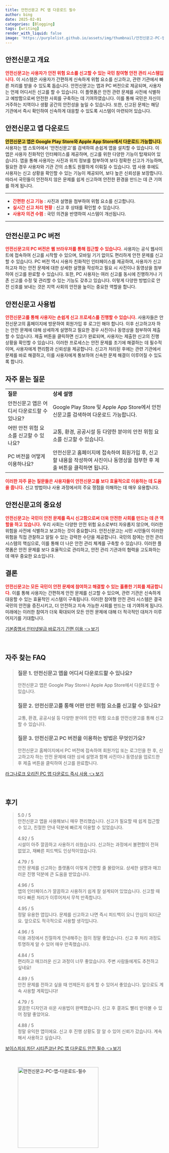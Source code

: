 ```yaml
---
title: 안전신문고 PC 앱 다운로드 필수
author: bing
date: 2025-02-01
categories: [Blogging]
tags: [writing]
render_with_liquid: false
image: 'https://purplelist.github.io/assets/img/thumbnail/안전신문고-PC-앱-다운로드-필수.webp'
---
```



<h2 id='안전신문고_개요'>안전신문고 개요</h2>

<p><b><span style="color: #ee2323;">안전신문고는 사용자가 안전 위험 요소를 신고할 수 있는 국민 참여형 안전 관리 시스템입니다.</span></b> 이 시스템은 사용자가 간편하게 신속하게 위험 요소를 신고하고, 관련 기관에서 빠른 처리를 받을 수 있도록 돕습니다. 안전신문고는 앱과 PC 버전으로 제공되며, 사용자는 언제 어디서든 신고를 할 수 있습니다. 이 플랫폼은 안전 관련 문제를 사전에 식별하고 예방함으로써 안전한 사회를 구축하는 데 기여하였습니다. 이를 통해 국민은 자신이 거주하는 지역이나 생활 공간의 안전성을 높일 수 있습니다. 또한, 신고된 문제는 해당 기관에서 즉시 확인하여 신속하게 대응할 수 있도록 시스템이 마련되어 있습니다.</p>

<h2 id='안전신문고_앱_다운로드'>안전신문고 앱 다운로드</h2>

<p><b><span style="background-color: #ffe066;">안전신문고 앱은 Google Play Store와 Apple App Store에서 다운로드 가능합니다.</span></b> 사용자는 앱 스토어에서 '안전신문고'를 검색하여 손쉽게 앱을 설치할 수 있습니다. 이 앱은 사용자 친화적인 인터페이스를 제공하며, 신고를 위한 다양한 기능이 탑재되어 있습니다. 앱을 통해 사용자는 사진과 위치 정보를 첨부하여 보다 정확한 신고가 가능하며, 필요한 경우 사용자와 기관 간의 소통도 원활하게 이뤄질 수 있습니다. 앱 사용 후에도 사용자는 신고 상황을 확인할 수 있는 기능이 제공되어, 보다 높은 신뢰성을 보장합니다. 따라서 국민들이 안전하지 않은 문제를 쉽게 신고하여 안전한 환경을 만드는 데 큰 기여를 하게 됩니다.</p>

<hr />

<ul>
    <li><b><span style="color: #ee2323;">간편한 신고 기능</span></b> : 사진과 설명을 첨부하여 위험 요소를 신고합니다.</li>
    <li><b><span style="color: #ee2323;">실시간 신고 처리 현황</span></b> : 신고 후 상태를 확인할 수 있습니다.</li>
    <li><b><span style="color: #ee2323;">사용자 의견 수렴</span></b> : 국민 의견을 반영하여 시스템이 개선됩니다.</li>
</ul>

<hr />

<h2 id='안전신문고_PC_버전'>안전신문고 PC 버전</h2>

<p><b><span style="color: #ee2323;">안전신문고의 PC 버전은 웹 브라우저를 통해 접근할 수 있습니다.</span></b> 사용자는 공식 웹사이트에 접속하여 신고를 시작할 수 있으며, 모바일 기기 없이도 편리하게 안전 문제를 신고할 수 있습니다. PC 버전 역시 사용자 친화적인 인터페이스를 제공하여, 사용자가 신고하고자 하는 안전 문제에 대한 상세한 설명을 작성하고 필요 시 사진이나 동영상을 첨부하여 신고를 완료할 수 있습니다. 또한, PC 사용자는 여러 신고를 동시에 진행하거나 기존 신고를 수정 및 관리할 수 있는 기능도 갖추고 있습니다. 이렇게 다양한 방법으로 안전 신호를 보내는 것은 지역 사회의 안전을 높이는 중요한 역할을 합니다.</p>

<h2 id='안전신문고_사용법'>안전신문고 사용법</h2>

<p><b><span style="color: #ee2323;">안전신문고를 통해 사용자는 손쉽게 신고 프로세스를 진행할 수 있습니다.</span></b> 사용자들은 안전신문고의 홈페이지에 방문하여 회원가입 후 로그인 해야 합니다. 이후 신고하고자 하는 안전 문제에 대해 상세하게 설명하고 필요한 경우 사진이나 동영상을 첨부하여 제출할 수 있습니다. 제출 버튼을 클릭하면 신고가 완료되며, 사용자는 제출한 신고의 진행 상황을 확인할 수 있습니다. 이러한 프로세스는 안전 문제를 조기에 해결하는 데 필수적이며, 사용자에게 편리함과 신뢰성을 제공합니다. 신고가 처리된 후에는 관련 기관에서 문제를 바로 해결하고, 이를 사용자에게 통보하여 신속한 문제 해결이 이루어질 수 있도록 합니다.</p>

<h2 id='자주_묻는_질문'>자주 묻는 질문</h2>

<table>
    <tr>
        <td><b>질문</b></td>
        <td><b>상세 설명</b></td>
    </tr>
    <tr>
        <td>안전신문고 앱은 어디서 다운로드할 수 있나요?</td>
        <td>Google Play Store 및 Apple App Store에서 안전신문고를 검색하여 다운로드 가능합니다.</td>
    </tr>
    <tr>
        <td>어떤 안전 위험 요소를 신고할 수 있나요?</td>
        <td>교통, 환경, 공공시설 등 다양한 분야의 안전 위험 요소를 신고할 수 있습니다.</td>
    </tr>
    <tr>
        <td>PC 버전을 어떻게 이용하나요?</td>
        <td>안전신문고 홈페이지에 접속하여 회원가입 후, 신고할 내용을 작성하여 사진이나 동영상을 첨부한 후 제출 버튼을 클릭하면 됩니다.</td>
    </tr>
</table>

<p><b><span style="color: #ee2323;">이러한 자주 묻는 질문들은 사용자들이 안전신문고를 보다 효율적으로 이용하는 데 도움을 줍니다.</span></b> 신고 방법이나 사용 과정에서의 주요 쟁점을 이해하는 데 매우 유용합니다.</p>

<h2 id='안전신문고의_중요성'>안전신문고의 중요성</h2>

<p><b><span style="color: #ee2323;">안전신문고는 국민이 안전 문제를 즉시 신고함으로써 더욱 안전한 사회를 만드는 데 큰 역할을 하고 있습니다.</span></b> 우리 사회는 다양한 안전 위험 요소로부터 자유롭지 않으며, 이러한 위험을 사전에 식별하고 보고하는 것이 중요합니다. 안전신문고는 시민 시민들이 이러한 위험을 직접 관찰하고 알릴 수 있는 강력한 수단을 제공합니다. 국민의 참여는 안전 관리 시스템의 핵심으로, 이를 통해 더 나은 안전 관리 체계를 구축할 수 있습니다. 이러한 플랫폼은 안전 문제를 보다 효율적으로 관리하고, 안전 관리 기관과의 협력을 고도화하는 데 매우 중요한 요소입니다.</p>

<h2 id='결론'>결론</h2>

<p><b><span style="color: #ee2323;">안전신문고는 모든 국민이 안전 문제에 참여하고 해결할 수 있는 훌륭한 기회를 제공합니다.</span></b> 이를 통해 사용자는 간편하게 안전 문제를 신고할 수 있으며, 관련 기관은 신속하게 대응할 수 있는 효율적인 시스템이 구축됩니다. 이러한 참여형 안전 관리 시스템은 결국 국민의 안전을 증진시키고, 더 안전하고 지속 가능한 사회를 만드는 데 기여하게 됩니다. 미래에는 이러한 참여가 더욱 확대되어 모든 안전 문제에 대해 더 적극적인 대처가 이루어지기를 기대합니다.</p>


<p><a class="click-button" title="기본증명서 인터넷발급 바로가기 간편 이용" href="https://purplelist.github.io/posts/%EA%B8%B0%EB%B3%B8%EC%A6%9D%EB%AA%85%EC%84%9C-%EC%9D%B8%ED%84%B0%EB%84%B7%EB%B0%9C%EA%B8%89-%EB%B0%94%EB%A1%9C%EA%B0%80%EA%B8%B0-%EA%B0%84%ED%8E%B8-%EC%9D%B4%EC%9A%A9/" rel="dofollow">기본증명서 인터넷발급 바로가기 간편 이용 👈 보기</a></p><br>
<h2 id='자주_찾는_FAQ'>자주 찾는 FAQ</h2>
<div itemscope="" itemtype="https://schema.org/FAQPage"> 
<blockquote> 
<div itemscope="" itemprop="mainEntity" itemtype="https://schema.org/Question"> 
<h3 itemprop="name">질문 1. 안전신문고 앱을 어디서 다운로드할 수 있나요?</h3> 
<div itemscope="" itemprop="acceptedAnswer" itemtype="https://schema.org/Answer"> 
<span itemprop="text"> 
<p>안전신문고 앱은 Google Play Store나 Apple App Store에서 다운로드할 수 있습니다.</p> 
</span> 
</div> 
</div> 

<div itemscope="" itemprop="mainEntity" itemtype="https://schema.org/Question"> 
<h3 itemprop="name">질문 2. 안전신문고를 통해 어떤 안전 위험 요소를 신고할 수 있나요?</h3> 
<div itemscope="" itemprop="acceptedAnswer" itemtype="https://schema.org/Answer"> 
<span itemprop="text"> 
<p>교통, 환경, 공공시설 등 다양한 분야의 안전 위험 요소를 안전신문고를 통해 신고할 수 있습니다.</p> 
</span> 
</div> 
</div> 

<div itemscope="" itemprop="mainEntity" itemtype="https://schema.org/Question"> 
<h3 itemprop="name">질문 3. 안전신문고 PC 버전을 이용하는 방법은 무엇인가요?</h3> 
<div itemscope="" itemprop="acceptedAnswer" itemtype="https://schema.org/Answer"> 
<span itemprop="text"> 
<p>안전신문고 홈페이지에서 PC 버전에 접속하여 회원가입 또는 로그인을 한 후, 신고하고자 하는 안전 문제에 대한 상세 설명과 함께 사진이나 동영상을 업로드한 후 제출 버튼을 클릭하여 신고를 완료합니다.</p> 
</span> 
</div> 
</div> 
</blockquote> 
</div>
<p><a class="click-button" title="라그나로크 오리진 PC 앱 다운로드 즉시 사용" href="https://purplelist.github.io/posts/%EB%9D%BC%EA%B7%B8%EB%82%98%EB%A1%9C%ED%81%AC-%EC%98%A4%EB%A6%AC%EC%A7%84-PC-%EC%95%B1-%EB%8B%A4%EC%9A%B4%EB%A1%9C%EB%93%9C-%EC%A6%89%EC%8B%9C-%EC%82%AC%EC%9A%A9/" rel="dofollow">라그나로크 오리진 PC 앱 다운로드 즉시 사용 👈 보기</a></p><br>
<h2 id='후기'>후기</h2>
<div itemscope itemtype="https://schema.org/Product">
  <blockquote>
  <div itemprop="review" itemscope itemtype="https://schema.org/Review">
      <div itemprop="reviewRating" itemscope itemtype="https://schema.org/Rating"> <span itemprop="ratingValue">5.0</span> / <span itemprop="bestRating">5</span> </div>
      <span itemprop="reviewBody">안전신문고 앱을 사용해보니 매우 편리했습니다. 신고가 필요할 때 쉽게 접근할 수 있고, 친절한 안내 덕분에 빠르게 이용할 수 있었습니다.</span>
  </div>
  <br>
  <div itemprop="review" itemscope itemtype="https://schema.org/Review">
      <div itemprop="reviewRating" itemscope itemtype="https://schema.org/Rating"> <span itemprop="ratingValue">4.92</span> / <span itemprop="bestRating">5</span> </div>
      <span itemprop="reviewBody">시설이 아주 깔끔하고 사용하기 쉬웠습니다. 신고하는 과정에서 불편함이 전혀 없었고, 재빠른 피드백도 인상적이었습니다.</span>
  </div>
  <br>
  <div itemprop="review" itemscope itemtype="https://schema.org/Review">
      <div itemprop="reviewRating" itemscope itemtype="https://schema.org/Rating"> <span itemprop="ratingValue">4.79</span> / <span itemprop="bestRating">5</span> </div>
      <span itemprop="reviewBody">안전 문제를 신고하는 플랫폼이 이렇게 간편할 줄 몰랐어요. 상세한 설명과 매끄러운 진행 덕분에 큰 도움을 받았습니다.</span>
  </div>
  <br>
  <div itemprop="review" itemscope itemtype="https://schema.org/Review">
      <div itemprop="reviewRating" itemscope itemtype="https://schema.org/Rating"> <span itemprop="ratingValue">4.96</span> / <span itemprop="bestRating">5</span> </div>
      <span itemprop="reviewBody">앱의 인터페이스가 깔끔하고 사용하기 쉽게 잘 설계되어 있었습니다. 신고할 때마다 빠른 처리가 이루어져서 무척 만족합니다.</span>
  </div>
  <br>
  <div itemprop="review" itemscope itemtype="https://schema.org/Review">
      <div itemprop="reviewRating" itemscope itemtype="https://schema.org/Rating"> <span itemprop="ratingValue">4.95</span> / <span itemprop="bestRating">5</span> </div>
      <span itemprop="reviewBody">정말 유용한 앱입니다. 문제를 신고하고 나면 즉시 피드백이 오니 안심이 되더군요. 앞으로도 적극적으로 사용할 생각입니다.</span>
  </div>
  <br>
  <div itemprop="review" itemscope itemtype="https://schema.org/Review">
      <div itemprop="reviewRating" itemscope itemtype="https://schema.org/Rating"> <span itemprop="ratingValue">4.96</span> / <span itemprop="bestRating">5</span> </div>
      <span itemprop="reviewBody">이용 과정에서 친절하게 안내해주는 점이 정말 좋았습니다. 신고 후 처리 과정도 투명하게 알 수 있어 매우 만족했습니다.</span>
  </div>
  <br>
  <div itemprop="review" itemscope itemtype="https://schema.org/Review">
      <div itemprop="reviewRating" itemscope itemtype="https://schema.org/Rating"> <span itemprop="ratingValue">4.84</span> / <span itemprop="bestRating">5</span> </div>
      <span itemprop="reviewBody">편리하고 매끄러운 신고 과정이 너무 좋았습니다. 주변 사람들에게도 추천하고 싶네요!</span>
  </div>
  <br>
  <div itemprop="review" itemscope itemtype="https://schema.org/Review">
      <div itemprop="reviewRating" itemscope itemtype="https://schema.org/Rating"> <span itemprop="ratingValue">4.89</span> / <span itemprop="bestRating">5</span> </div>
      <span itemprop="reviewBody">안전 문제를 전하고 싶을 때 언제든지 쉽게 할 수 있어서 좋았습니다. 앞으로도 계속 사용할 계획입니다!</span>
  </div>
  <br>
  <div itemprop="review" itemscope itemtype="https://schema.org/Review">
      <div itemprop="reviewRating" itemscope itemtype="https://schema.org/Rating"> <span itemprop="ratingValue">4.79</span> / <span itemprop="bestRating">5</span> </div>
      <span itemprop="reviewBody">깔끔한 디자인과 쉬운 사용법이 완벽했습니다. 신고 후 결과도 빨리 받아볼 수 있어 정말 좋았어요.</span>
  </div>
  <br>
  <div itemprop="review" itemscope itemtype="https://schema.org/Review">
      <div itemprop="reviewRating" itemscope itemtype="https://schema.org/Rating"> <span itemprop="ratingValue">4.88</span> / <span itemprop="bestRating">5</span> </div>
      <span itemprop="reviewBody">정말 유익한 앱이에요. 신고 후 진행 상황도 잘 알 수 있어 신뢰가 갔습니다. 계속해서 사용하고 싶습니다.</span>
  </div>
  </blockquote>
</div>
<p><a class="click-button" title="보이스피싱 차단 시티즌코난 PC 앱 다운로드 안전 필수" href="https://purplelist.github.io/posts/%EB%B3%B4%EC%9D%B4%EC%8A%A4%ED%94%BC%EC%8B%B1-%EC%B0%A8%EB%8B%A8-%EC%8B%9C%ED%8B%B0%EC%A6%8C%EC%BD%94%EB%82%9C-PC-%EC%95%B1-%EB%8B%A4%EC%9A%B4%EB%A1%9C%EB%93%9C-%EC%95%88%EC%A0%84-%ED%95%84%EC%88%98/" rel="dofollow">보이스피싱 차단 시티즌코난 PC 앱 다운로드 안전 필수 👈 보기</a></p><br>
<figure class="image"><img src="https://purplelist.github.io/assets/img/thumbnail/안전신문고-PC-앱-다운로드-필수.webp" alt="안전신문고-PC-앱-다운로드-필수" width="256" height="256"></figure>